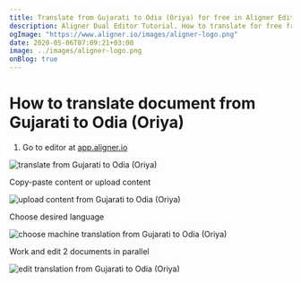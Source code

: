 ```yaml
---
title: Translate from Gujarati to Odia (Oriya) for free in Aligner Editor
description: Aligner Dual Editor Tutorial. How to translate for free from Gujarati to Odia (Oriya). Aligner is multilingual document management platform. 
ogImage: "https://www.aligner.io/images/aligner-logo.png"
date: 2020-05-06T07:09:21+03:00
image: ../images/aligner-logo.png
onBlog: true
---
```


# How to translate document from Gujarati to Odia (Oriya)

1. Go to editor at [app.aligner.io](https://app.aligner.io "Aligner App web page")

![translate from Gujarati to Odia (Oriya)](../aligner-blank-editor.png "translate from Gujarati to Odia (Oriya)")

Copy-paste content or upload content

![upload content from Gujarati to Odia (Oriya)](../aligner-uploaded-document.png "upload content from Gujarati to Odia (Oriya)")

Choose desired language

![choose machine translation from Gujarati to Odia (Oriya)](../aligner-language-dropdown.png "choose machine translation from Gujarati to Odia (Oriya)")

Work and edit 2 documents in parallel

![edit translation from Gujarati to Odia (Oriya)](../aligner-double-sitded-editor.png "edit translation from Gujarati to Odia (Oriya)")

